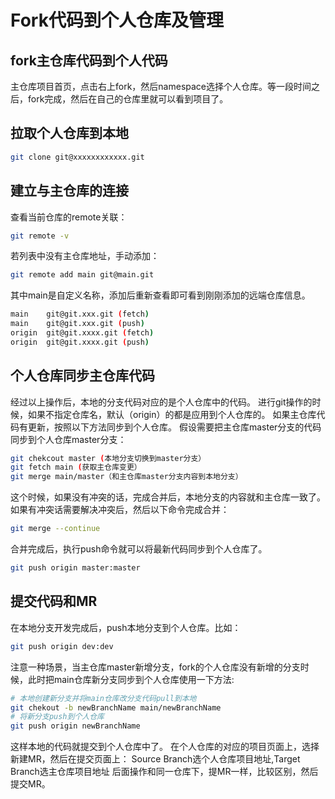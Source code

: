 # Fork代码到个人仓库及管理

## fork主仓库代码到个人代码

主仓库项目首页，点击右上fork，然后namespace选择个人仓库。等一段时间之后，fork完成，然后在自己的仓库里就可以看到项目了。

## 拉取个人仓库到本地

```bash
git clone git@xxxxxxxxxxxx.git
```

## 建立与主仓库的连接

查看当前仓库的remote关联：

```bash
git remote -v
```

若列表中没有主仓库地址，手动添加：

```bash
git remote add main git@main.git
```

其中main是自定义名称，添加后重新查看即可看到刚刚添加的远端仓库信息。

```bash
main    git@git.xxx.git (fetch)
main    git@git.xxx.git (push)
origin  git@git.xxxx.git (fetch)
origin  git@git.xxxx.git (push)
```

## 个人仓库同步主仓库代码

经过以上操作后，本地的分支代码对应的是个人仓库中的代码。
进行git操作的时候，如果不指定仓库名，默认（origin）的都是应用到个人仓库的。
如果主仓库代码有更新，按照以下方法同步到个人仓库。
假设需要把主仓库master分支的代码同步到个人仓库master分支：

```bash
git chekcout master (本地分支切换到master分支）
git fetch main (获取主仓库变更）
git merge main/master（和主仓库master分支内容到本地分支）
```

这个时候，如果没有冲突的话，完成合并后，本地分支的内容就和主仓库一致了。
如果有冲突话需要解决冲突后，然后以下命令完成合并：

```bash
git merge --continue
```

合并完成后，执行push命令就可以将最新代码同步到个人仓库了。

```bash
git push origin master:master
```

## 提交代码和MR

在本地分支开发完成后，push本地分支到个人仓库。比如：

```bash
git push origin dev:dev
```

注意一种场景，当主仓库master新增分支，fork的个人仓库没有新增的分支时候，此时把main仓库新分支同步到个人仓库使用一下方法:
```bash
# 本地创建新分支并将main仓库改分支代码pull到本地
git chekout -b newBranchName main/newBranchName
# 将新分支push到个人仓库
git push origin newBranchName
```

这样本地的代码就提交到个人仓库中了。
在个人仓库的对应的项目页面上，选择新建MR，然后在提交页面上：
Source Branch选个人仓库项目地址,Target Branch选主仓库项目地址
后面操作和同一仓库下，提MR一样，比较区别，然后提交MR。
